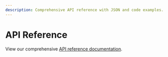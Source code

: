 ```yaml
---
description: Comprehensive API reference with JSON and code examples.
---
```


# API Reference

View our comprehensive [API reference documentation](https://shotstack.io/docs/api/index.html).

